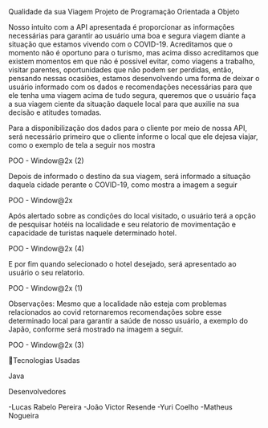 Qualidade da sua Viagem
Projeto de Programação Orientada a Objeto

Nosso intuito com a API apresentada é proporcionar as informações necessárias para garantir ao usuário uma boa e segura viagem diante a situação que estamos vivendo com o COVID-19. Acreditamos que o momento não é oportuno para o turismo, mas acima disso acreditamos que existem momentos em que não é possivel evitar, como viagens a trabalho, visitar parentes, oportunidades que não podem ser perdidas, então, pensando nessas ocasiões, estamos desenvolvendo uma forma de deixar o usuário informado com os dados e recomendações necessárias para que ele tenha uma viagem acima de tudo segura, queremos que o usuário faça a sua viagem ciente da situação daquele local para que auxilie na sua decisão e atitudes tomadas.

Para a disponibilização dos dados para o cliente por meio de nossa API, será necessário primeiro que o cliente informe o local que ele dejesa viajar, como o exemplo de tela a seguir nos mostra

POO - Window@2x (2)

Depois de informado o destino da sua viagem, será informado a situação daquela cidade perante o COVID-19, como mostra a imagem a seguir

POO - Window@2x

Após alertado sobre as condições do local visitado, o usuário terá a opção de pesquisar hotéis na localidade e seu relatorio de movimentação e capacidade de turistas naquele determinado hotel.

POO - Window@2x (4)

E por fim quando selecionado o hotel desejado, será apresentado ao usuário o seu relatorio.

POO - Window@2x (1)

Observações: Mesmo que a localidade não esteja com problemas relacionados ao covid retornaremos recomendações sobre esse determinado local para garantir a saúde de nosso usuário, a exemplo do Japão, conforme será mostrado na imagem a seguir.

POO - Window@2x (3)

🚀Tecnologias Usadas

Java

Desenvolvedores

-Lucas Rabelo Pereira
-João Victor Resende
-Yuri Coelho
-Matheus Nogueira
